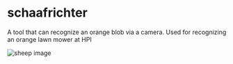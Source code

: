 # schaafrichter
A tool that can recognize an orange blob via a camera. Used for recognizing an orange lawn mower at HPI

![sheep image](sheep.jpeg)
